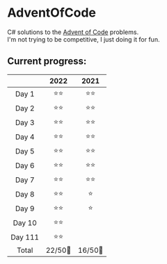 # AdventOfCode

C# solutions to the [Advent of Code](https://adventofcode.com) problems.  
I'm not trying to be competitive, I just doing it for fun.

## Current progress:

||2022|2021|
|:---:|:---:|:---:|
|Day 1|⭐⭐|⭐⭐|
|Day 2|⭐⭐|⭐⭐|
|Day 3|⭐⭐|⭐⭐|
|Day 4|⭐⭐|⭐⭐|
|Day 5|⭐⭐|⭐⭐|
|Day 6|⭐⭐|⭐⭐|
|Day 7|⭐⭐|⭐⭐|
|Day 8|⭐⭐|⭐|
|Day 9|⭐⭐|⭐|
|Day 10|⭐⭐||
|Day 111|⭐⭐||
|Total|22/50🌟|16/50🌟|
